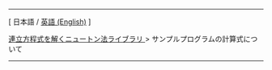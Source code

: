 <!-- -*- coding: utf-8 -*- -->

---

[ 日本語 / [英語 (English)](./sample-formula.html) ]

[
連立方程式を解くニュートン法ライブラリ
](https://github.com/trueroad/newton_method/blob/master/README.ja.md)
&gt;
サンプルプログラムの計算式について

---
